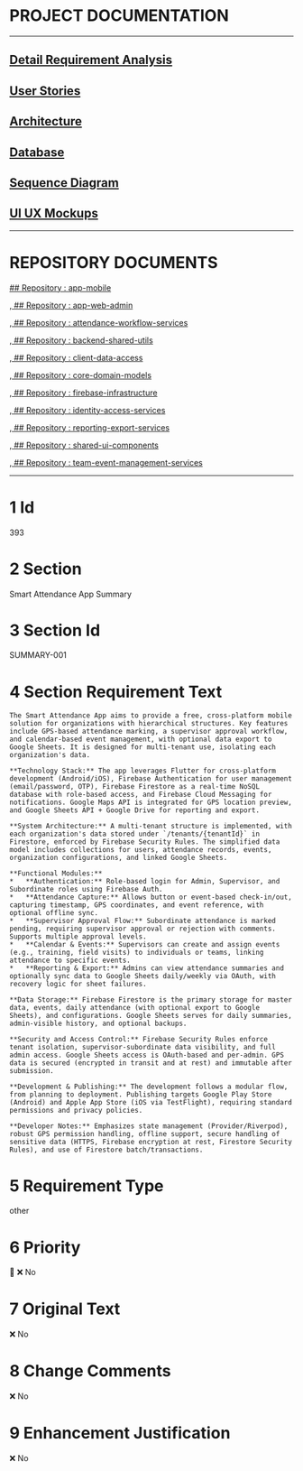 # PROJECT DOCUMENTATION
---
## [Detail Requirement Analysis](https://github.com/TheSSSAI/Smart-Attendance-App/tree/main/docs/requirements)


## [User Stories](https://github.com/TheSSSAI/Smart-Attendance-App/tree/main/docs/user-story)


## [Architecture](https://github.com/TheSSSAI/Smart-Attendance-App/tree/main/docs/architecture)


## [Database](https://github.com/TheSSSAI/Smart-Attendance-App/tree/main/docs/database)


## [Sequence Diagram](https://github.com/TheSSSAI/Smart-Attendance-App/tree/main/docs/sequence)


## [UI UX Mockups](https://github.com/TheSSSAI/Smart-Attendance-App/tree/main/docs/ui-mockups)


---

# REPOSITORY DOCUMENTS

[ ## Repository : app-mobile](https://github.com/TheSSSAI/Smart-Attendance-App/tree/main/app-mobile/docs)


,[ ## Repository : app-web-admin](https://github.com/TheSSSAI/Smart-Attendance-App/tree/main/app-web-admin/docs)


,[ ## Repository : attendance-workflow-services](https://github.com/TheSSSAI/Smart-Attendance-App/tree/main/attendance-workflow-services/docs)


,[ ## Repository : backend-shared-utils](https://github.com/TheSSSAI/Smart-Attendance-App/tree/main/backend-shared-utils/docs)


,[ ## Repository : client-data-access](https://github.com/TheSSSAI/Smart-Attendance-App/tree/main/client-data-access/docs)


,[ ## Repository : core-domain-models](https://github.com/TheSSSAI/Smart-Attendance-App/tree/main/core-domain-models/docs)


,[ ## Repository : firebase-infrastructure](https://github.com/TheSSSAI/Smart-Attendance-App/tree/main/firebase-infrastructure/docs)


,[ ## Repository : identity-access-services](https://github.com/TheSSSAI/Smart-Attendance-App/tree/main/identity-access-services/docs)


,[ ## Repository : reporting-export-services](https://github.com/TheSSSAI/Smart-Attendance-App/tree/main/reporting-export-services/docs)


,[ ## Repository : shared-ui-components](https://github.com/TheSSSAI/Smart-Attendance-App/tree/main/shared-ui-components/docs)


,[ ## Repository : team-event-management-services](https://github.com/TheSSSAI/Smart-Attendance-App/tree/main/team-event-management-services/docs)



---

# 1 Id

393

# 2 Section

Smart Attendance App Summary

# 3 Section Id

SUMMARY-001

# 4 Section Requirement Text

```
The Smart Attendance App aims to provide a free, cross-platform mobile solution for organizations with hierarchical structures. Key features include GPS-based attendance marking, a supervisor approval workflow, and calendar-based event management, with optional data export to Google Sheets. It is designed for multi-tenant use, isolating each organization's data.

**Technology Stack:** The app leverages Flutter for cross-platform development (Android/iOS), Firebase Authentication for user management (email/password, OTP), Firebase Firestore as a real-time NoSQL database with role-based access, and Firebase Cloud Messaging for notifications. Google Maps API is integrated for GPS location preview, and Google Sheets API + Google Drive for reporting and export.

**System Architecture:** A multi-tenant structure is implemented, with each organization's data stored under `/tenants/{tenantId}` in Firestore, enforced by Firebase Security Rules. The simplified data model includes collections for users, attendance records, events, organization configurations, and linked Google Sheets.

**Functional Modules:**
*   **Authentication:** Role-based login for Admin, Supervisor, and Subordinate roles using Firebase Auth.
*   **Attendance Capture:** Allows button or event-based check-in/out, capturing timestamp, GPS coordinates, and event reference, with optional offline sync.
*   **Supervisor Approval Flow:** Subordinate attendance is marked pending, requiring supervisor approval or rejection with comments. Supports multiple approval levels.
*   **Calendar & Events:** Supervisors can create and assign events (e.g., training, field visits) to individuals or teams, linking attendance to specific events.
*   **Reporting & Export:** Admins can view attendance summaries and optionally sync data to Google Sheets daily/weekly via OAuth, with recovery logic for sheet failures.

**Data Storage:** Firebase Firestore is the primary storage for master data, events, daily attendance (with optional export to Google Sheets), and configurations. Google Sheets serves for daily summaries, admin-visible history, and optional backups.

**Security and Access Control:** Firebase Security Rules enforce tenant isolation, supervisor-subordinate data visibility, and full admin access. Google Sheets access is OAuth-based and per-admin. GPS data is secured (encrypted in transit and at rest) and immutable after submission.

**Development & Publishing:** The development follows a modular flow, from planning to deployment. Publishing targets Google Play Store (Android) and Apple App Store (iOS via TestFlight), requiring standard permissions and privacy policies.

**Developer Notes:** Emphasizes state management (Provider/Riverpod), robust GPS permission handling, offline support, secure handling of sensitive data (HTTPS, Firebase encryption at rest, Firestore Security Rules), and use of Firestore batch/transactions.
```

# 5 Requirement Type

other

# 6 Priority

🔹 ❌ No

# 7 Original Text

❌ No

# 8 Change Comments

❌ No

# 9 Enhancement Justification

❌ No

